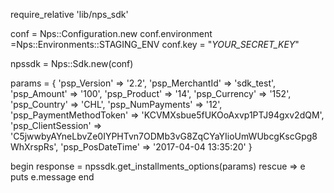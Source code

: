require_relative 'lib/nps_sdk'

conf = Nps::Configuration.new
conf.environment =Nps::Environments::STAGING_ENV
conf.key = "_YOUR_SECRET_KEY_"

npssdk = Nps::Sdk.new(conf)

params = {
    'psp_Version' => '2.2',
    'psp_MerchantId' => 'sdk_test',
    'psp_Amount' => '100',
    'psp_Product' => '14',
    'psp_Currency' => '152',
    'psp_Country' => 'CHL',
    'psp_NumPayments' => '12',
    'psp_PaymentMethodToken' => 'KCVMXsbue5fUKOoAxvp1PTJ94gxv2dQM',
    'psp_ClientSession' => 'C5jwwbyAYneLbvZe0IYPHTvn7ODMb3vG8ZqCYaYIioUmWUbcgKscGpg8WhXrspRs',
    'psp_PosDateTime' => '2017-04-04 13:35:20'
}

begin 
    response = npssdk.get_installments_options(params) 
rescue => e 
    puts e.message 
end 
